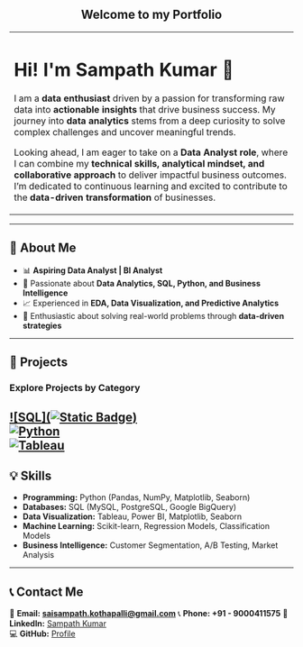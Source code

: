 <div align="center">
  <h2>Welcome to my Portfolio</h2>
</div>

<table>
  <tr>
    <td width="100%">
      <h1>Hi! I'm Sampath Kumar 👋</h1>
      <p>
        I am a <strong>data enthusiast</strong> driven by a passion for transforming raw data into <strong>actionable insights</strong> 
        that drive business success. My journey into <strong>data analytics</strong> stems from a deep curiosity to solve 
        complex challenges and uncover meaningful trends.
      </p>
      <p>
        Looking ahead, I am eager to take on a <strong>Data Analyst role</strong>, where I can combine my 
        <strong>technical skills, analytical mindset, and collaborative approach</strong> to deliver impactful 
        business outcomes. I’m dedicated to continuous learning and excited to contribute to the 
        <strong>data-driven transformation</strong> of businesses.
      </p>
    </td>
  </tr>
</table>

---

## 🔹 **About Me**
- 📊 **Aspiring Data Analyst | BI Analyst**
- 🚀 Passionate about **Data Analytics, SQL, Python, and Business Intelligence**
- 📈 Experienced in **EDA, Data Visualization, and Predictive Analytics**
- 🌟 Enthusiastic about solving real-world problems through **data-driven strategies**
---

## 📌 **Projects**
### **Explore Projects by Category**
[![SQL](![Static Badge](https://img.shields.io/badge/SQL-blue))](https://github.com/sampath-kothapalli/Portfolio?tab=readme-ov-file#sql)  
[![Python](https://img.shields.io/badge/Python-Projects-yellow?style=for-the-badge)](https://github.com/sampath-kothapalli/Portfolio?tab=readme-ov-file#python)  
[![Tableau](https://img.shields.io/badge/Tableau-Projects-orange?style=for-the-badge)](https://github.com/sampath-kothapalli/Portfolio?tab=readme-ov-file#tableau)  
---

## 💡 **Skills**
- **Programming:** Python (Pandas, NumPy, Matplotlib, Seaborn)
- **Databases:** SQL (MySQL, PostgreSQL, Google BigQuery)
- **Data Visualization:** Tableau, Power BI, Matplotlib, Seaborn
- **Machine Learning:** Scikit-learn, Regression Models, Classification Models
- **Business Intelligence:** Customer Segmentation, A/B Testing, Market Analysis
---

<!-- ## 🎓 **Education**
📖 **Degree:** [Your Degree]  
🏛️ **Institution:** [Your Institution]  
📆 **Graduation Year:** [Year]  
---
 -->
## 📞 **Contact Me**
📩 **Email: saisampath.kothapalli@gmail.com** 
📞 **Phone: +91 - 9000411575**
🔗 **LinkedIn:** [Sampath Kumar](https://www.linkedin.com/in/sampath-kumar-bb519b160/)  
💻 **GitHub:** [Profile](https://github.com/sampath-kothapalli)  
